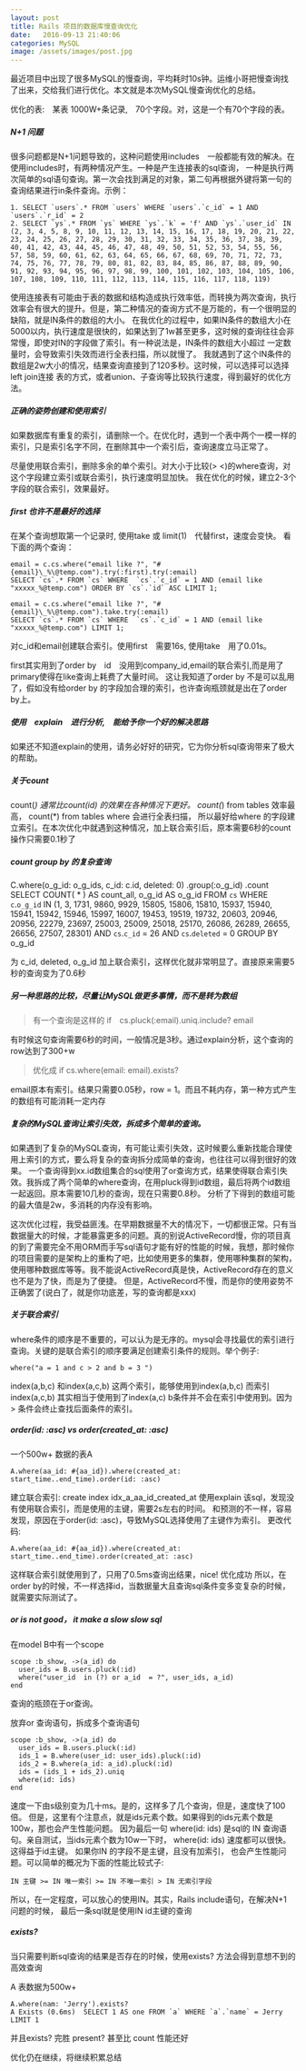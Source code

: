 ```yaml
---
layout: post
title: Rails 项目的数据库慢查询优化
date:   2016-09-13 21:40:06
categories: MySQL
image: /assets/images/post.jpg
---
```


最近项目中出现了很多MySQL的慢查询，平均耗时10s钟。运维小哥把慢查询找了出来，交给我们进行优化。本文就是本次MySQL慢查询优化的总结。

优化的表:　某表 1000W+条记录,　70个字段。对，这是一个有70个字段的表。

##### N+1 问题
很多问题都是N+1问题导致的，这种问题使用includes　一般都能有效的解决。在使用includes时，有两种情况产生。一种是产生连接表的sql查询，
一种是执行两次简单的sql语句查询。第一次会找到满足的对象，第二句再根据外键将第一句的查询结果进行in条件查询。示例：

```
1. SELECT `users`.* FROM `users` WHERE `users`.`c_id` = 1 AND `users`.`r_id` = 2
2. SELECT `ys`.* FROM `ys` WHERE `ys`.`k` = 'f' AND `ys`.`user_id` IN (2, 3, 4, 5, 8, 9, 10, 11, 12, 13, 14, 15, 16, 17, 18, 19, 20, 21, 22, 23, 24, 25, 26, 27, 28, 29, 30, 31, 32, 33, 34, 35, 36, 37, 38, 39, 40, 41, 42, 43, 44, 45, 46, 47, 48, 49, 50, 51, 52, 53, 54, 55, 56, 57, 58, 59, 60, 61, 62, 63, 64, 65, 66, 67, 68, 69, 70, 71, 72, 73, 74, 75, 76, 77, 78, 79, 80, 81, 82, 83, 84, 85, 86, 87, 88, 89, 90, 91, 92, 93, 94, 95, 96, 97, 98, 99, 100, 101, 102, 103, 104, 105, 106, 107, 108, 109, 110, 111, 112, 113, 114, 115, 116, 117, 118, 119)
```

使用连接表有可能由于表的数据和结构造成执行效率低，而转换为两次查询，执行效率会有很大的提升。但是，第二种情况的查询方式不是万能的，有一个很明显的缺陷，就是IN条件的数组的大小。
在我优化的过程中，如果IN条件的数组大小在5000以内，执行速度是很快的，如果达到了1w甚至更多，这时候的查询往往会非常慢，即使对IN的字段做了索引。有一种说法是，IN条件的数组大小超过
一定数量时，会导致索引失效而进行全表扫描，所以就慢了。
我就遇到了这个IN条件的数组是2w大小的情况，结果查询直接到了120多秒。这时候，可以选择可以选择left join连接
表的方式，或者union、子查询等比较执行速度，得到最好的优化方法。

##### 正确的姿势创建和使用索引

如果数据库有重复的索引，请删除一个。在优化时，遇到一个表中两个一模一样的索引，只是索引名字不同，在删除其中一个索引后，查询速度立马正常了。

尽量使用联合索引，删除多余的单个索引。对大小于比较(> <)的where查询，对这个字段建立索引或联合索引，执行速度明显加快。
我在优化的时候，建立2-3个字段的联合索引，效果最好。

##### first 也许不是最好的选择
在某个查询想取第一个记录时, 使用take 或 limit(1)　代替first，速度会变快。
看下面的两个查询：

```
email = c.cs.where("email like ?", "#{email}\_%\@temp.com").try(:first).try(:email)
SELECT `cs`.* FROM `cs` WHERE  `cs`.`c_id` = 1 AND (email like "xxxxx_%@temp.com") ORDER BY `cs`.`id` ASC LIMIT 1;

email = c.cs.where("email like ?", "#{email}\_%\@temp.com").take.try(:email)
SELECT `cs`.* FROM `cs` WHERE  `cs`.`c_id` = 1 AND (email like "xxxxx_%@temp.com") LIMIT 1;
```

对c_id和email创建联合索引。使用first　需要16s, 使用take　用了0.01s。

first其实用到了order by　id　没用到company_id,email的联合索引,而是用了primary使得在like查询上耗费了大量时间。
这让我知道了order by 不是可以乱用了，假如没有给order by 的字段加合理的索引，也许查询瓶颈就是出在了order by上。

##### 使用　explain　进行分析,　能给予你一个好的解决思路
如果还不知道explain的使用，请务必好好的研究，它为你分析sql查询带来了极大的帮助。

##### 关于count
count(*) 通常比count(id) 的效果在各种情况下更好。 count(*) from tables 效率最高， count(*) from tables where 会进行全表扫描，
所以最好给where 的字段建立索引。在本次优化中就遇到这种情况，加上联合索引后，原本需要6秒的count操作只需要0.1秒了

##### count group by 的复杂查询
C.where(o_g_id: o_g_ids,
         c_id: c.id,
         deleted: 0)
  .group(:o_g_id)
  .count
SELECT COUNT( * ) AS count_all, o_g_id AS o_g_id FROM `cs` WHERE `c`.`o_g_id` IN (1, 3, 1731, 9860, 9929, 15805, 15806, 15810, 15937, 15940, 15941, 15942, 15946, 15997, 16007, 19453, 19519, 19732, 20603, 20946, 20956, 22279, 23697, 25003, 25009, 25018, 25170, 26086, 26289, 26655, 26656, 27507, 28301) AND `cs`.`c_id` = 26 AND `cs`.`deleted` = 0 GROUP BY o_g_id

为 c_id, deleted, o_g_id 加上联合索引，这样优化就非常明显了。直接原来需要5秒的查询变为了0.6秒

##### 另一种思路的比较，尽量让MySQL做更多事情，而不是转为数组

> 有一个查询是这样的 if　cs.pluck(:email).uniq.include? email

有时候这句查询需要6秒的时间，一般情况是3秒。通过explain分析，这个查询的row达到了300+w

> 优化成 if cs.where(email: email).exists?

email原本有索引。结果只需要0.05秒，row = 1。而且不耗内存，第一种方式产生的数组有可能消耗一定内存

##### 复杂的MySQL查询让索引失效，拆成多个简单的查询。
如果遇到了复杂的MySQL查询，有可能让索引失效，这时候要么重新找能合理使用上索引的方式，要么将复杂的查询拆分成简单的查询，也往往可以得到很好的效果。
一个查询得到xx.id数组集合的sql使用了or查询方式，结果使得联合索引失效。我拆成了两个简单的where查询，在用pluck得到id数组，最后将两个id数组一起返回。原本需要10几秒的查询，现在只需要0.8秒。
分析了下得到的数组可能的最大值是2w，多消耗的内存没有影响。

这次优化过程，我受益匪浅。在早期数据量不大的情况下，一切都很正常。只有当数据量大的时候，才能暴露更多的问题。真的别说ActiveRecord慢，你的项目真的到了需要完全不用ORM而手写sql语句才能有好的性能的时候，我想，那时候你的项目需要的是架构上的重构了吧，比如使用更多的集群，使用哪种集群的架构，使用哪种数据库等等。我不能说ActiveRecord真是快，ActiveRecord存在的意义也不是为了快，而是为了便捷。
但是，ActiveRecord不慢，而是你的使用姿势不正确罢了(说白了，就是你功底差，写的查询都是xxx)

##### 关于联合索引
where条件的顺序是不重要的，可以认为是无序的。mysql会寻找最优的索引进行查询。关键的是联合索引的顺序要满足创建索引条件的规则。举个例子:

```
where("a = 1 and c > 2 and b = 3 ")
```

index(a,b,c) 和index(a,c,b) 这两个索引，能够使用到index(a,b,c) 而索引 index(a,c,b) 其实相当于使用到了index(a,c) b条件并不会在索引中使用到。因为 > 条件会终止查找后面条件的索引。

##### order(id: :asc) vs order(created_at: :asc)
一个500w+ 数据的表A

```
A.where(aa_id: #{aa_id}).where(created_at: start_time..end_time).order(id: :asc)
```
建立联合索引: create index idx_a_aa_id_created_at
使用explain 该sql，发现没有使用联合索引，而是使用的主键，需要2s左右的时间。
和预测的不一样，容易发现，原因在于order(id: :asc)，导致MySQL选择使用了主键作为索引。
更改代码:

```
A.where(aa_id: #{aa_id}).where(created_at: start_time..end_time).order(created_at: :asc)
```

这样联合索引就使用到了，只用了0.5ms查询出结果，nice! 优化成功
所以，在order by的时候，不一样选择id，当数据量大且查询sql条件变多变复杂的时候，就需要实际测试了。

##### or is not good， it make a slow slow sql

在model B中有一个scope

```
scope :b_show, ->(a_id) do
  user_ids = B.users.pluck(:id)
  where("user_id  in (?) or a_id  = ?", user_ids, a_id)
end
```

查询的瓶颈在于or查询。

放弃or 查询语句，拆成多个查询语句

```
scope :b_show, ->(a_id) do
  user_ids = B.users.pluck(:id)
  ids_1 = B.where(user_id: user_ids).pluck(:id)
  ids_2 = B.where(a_id: a_id).pluck(:id)
  ids = (ids_1 + ids_2).uniq
  where(id: ids)
end
```
速度一下由s级别变为几十ms。是的，这样多了几个查询，但是，速度快了100倍。
但是，这里有个注意点，就是ids元素个数。如果得到的ids元素个数是100w，那也会产生性能问题。
因为最后一句 where(id: ids) 是sql的 IN 查询语句。亲自测试，当ids元素个数为10w一下时，
where(id: ids) 速度都可以很快。 这得益于id主键。 如果你IN 的字段不是主键，且没有加索引，
也会产生性能问题。可以简单的概况为下面的性能比较式子:

```
IN 主键 >= IN 唯一索引 >= IN 不唯一索引 > IN 无索引字段
```

所以，在一定程度，可以放心的使用IN。其实，Rails include语句，在解决N+1 问题的时候，
最后一条sql就是使用IN id主键的查询

##### exists?
当只需要判断sql查询的结果是否存在的时候，使用exists? 方法会得到意想不到的高效查询

A 表数据为500w+
```
A.where(nam: 'Jerry').exists?
A Exists (0.6ms)  SELECT 1 AS one FROM `a` WHERE `a`.`name` = Jerry LIMIT 1
```
并且exists? 完胜 present? 甚至比 count 性能还好

优化仍在继续，将继续积累总结
